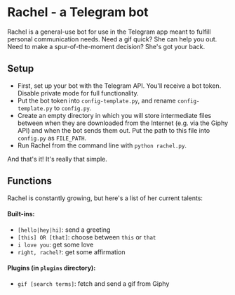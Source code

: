 # Rachel - a Telegram bot
Rachel is a general-use bot for use in the Telegram app meant to fulfill personal communication needs. Need a gif quick? She can help you out. Need to make a spur-of-the-moment decision? She's got your back.


## Setup
- First, set up your bot with the Telegram API. You'll receive a bot token. Disable private mode for full functionality.
- Put the bot token into `config-template.py`, and rename `config-template.py` to `config.py`. 
- Create an empty directory in which you will store intermediate files between when they are downloaded from the Internet (e.g. via the Giphy API) and when the bot sends them out. Put the path to this file into `config.py` as `FILE_PATH`.
- Run Rachel from the command line with `python rachel.py`.

And that's it! It's really that simple.

## Functions
Rachel is constantly growing, but here's a list of her current talents:
#### Built-ins:
- `[hello|hey|hi]`: send a greeting
- `[this] OR [that]`: choose between `this` or `that`
- `i love you`: get some love
- `right, rachel?`: get some affirmation

#### Plugins (in `plugins` directory):
- `gif [search terms]`: fetch and send a gif from Giphy
